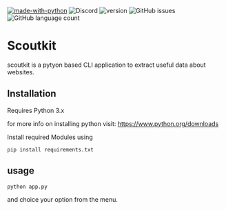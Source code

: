 [![made-with-python](https://img.shields.io/badge/Made%20with-Python-1f425f.svg)](https://www.python.org/)
![Discord](https://img.shields.io/discord/929026570667032607?style=plastic)
![version](https://img.shields.io/badge/version-1.0.0-green)
![GitHub issues](https://img.shields.io/github/issues/sujithkumardola/scoutkit)
![GitHub language count](https://img.shields.io/github/languages/count/sujithkumardola/scoutkit)
# Scoutkit
scoutkit is a pytyon based CLI application to extract useful data about websites.

## Installation
Requires Python 3.x 

for more info on installing python visit:
https://www.python.org/downloads

Install required Modules using

`pip install requirements.txt`

## usage

`python app.py`

 and choice your option from the menu.

